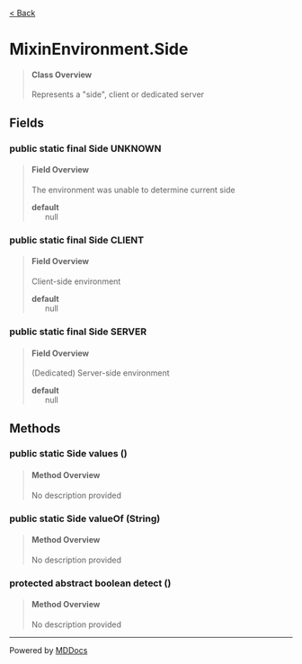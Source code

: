 [< Back](../README.md)
# MixinEnvironment.Side #
>#### Class Overview ####
>Represents a "side", client or dedicated server
## Fields ##
### public static final Side UNKNOWN ###
>#### Field Overview ####
>The environment was unable to determine current side
>
>**default**<br />
>&nbsp;&nbsp;&nbsp;&nbsp;&nbsp;&nbsp;null
>
### public static final Side CLIENT ###
>#### Field Overview ####
>Client-side environment
>
>**default**<br />
>&nbsp;&nbsp;&nbsp;&nbsp;&nbsp;&nbsp;null
>
### public static final Side SERVER ###
>#### Field Overview ####
>(Dedicated) Server-side environment
>
>**default**<br />
>&nbsp;&nbsp;&nbsp;&nbsp;&nbsp;&nbsp;null
>
## Methods ##
### public static Side values () ###
>#### Method Overview ####
>No description provided
>
### public static Side valueOf (String) ###
>#### Method Overview ####
>No description provided
>
### protected abstract boolean detect () ###
>#### Method Overview ####
>No description provided
>

---
Powered by [MDDocs](https://github.com/VRCube/MDDocs)
